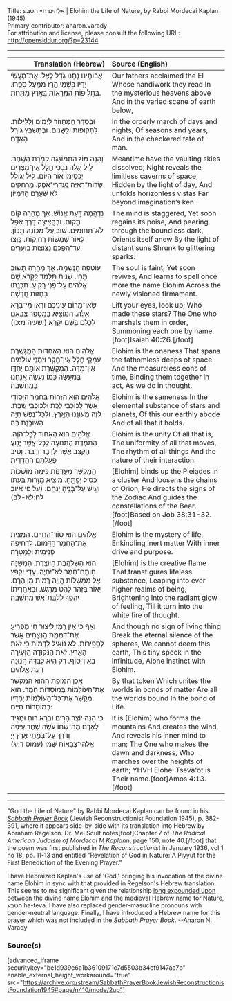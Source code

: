 <html>
<head></head>
<body>
Title: אלהים חיי הטבע | Elohim the Life of Nature, by Rabbi Mordecai Kaplan (1945)<br />
Primary contributor: aharon.varady<br />
For attribution and license, please consult the following URL: <a href="http://opensiddur.org/?p=23144">http://opensiddur.org/?p=23144</a>
<p />
<hr />

<table style="margin-left: auto;margin-right: auto;" class="draggable">
<thead><tr><th id="x" style="text-align: right;">Translation (Hebrew)</th><th style="text-align: left;">Source (English)</th></tr></thead>
<tbody>
<tr><td style="vertical-align:top;" width="46%">
<div class="liturgy"><span lang="he">
אֲבוֹתֵֽינוּ נָתְנוּ גֹֽדֶל לָאֵל. 
אֶת־מַעֲשֵׂי יָדָיו 
בִּשְׁמֵי הָרָז מִמַּֽעַל סִפֵּֽרוּ. 
בַּחֲלִיפוֹת הַמַּרְאוֹת בָּאָֽרֶץ מִתָּֽחַת.
</span></div></td>
 
<td style="vertical-align:top;" width="53%">
<div class="english">
Our fathers acclaimed the El
Whose handiwork they read 
In the mysterious heavens above 
And in the varied scene of earth below,
</div></td></tr>


<tr><td style="vertical-align:top;" width="46%">
<div class="liturgy"><span lang="he">
וּבְסֵֽדֶר הַמַּחֲזוֹר לַיָּמִים וְלַלֵּילוֹת. 
לַתְּקוּפוֹת וְלַשָּׁנִים. 
וּבְתַשְׁבֵּץ גּוֹרַל הָאָדָם׃
</span></div></td>
 
<td style="vertical-align:top;" width="53%">
<div class="english">
In the orderly march of days and nights,
Of seasons and years,
And in the checkered fate of man.
</div></td></tr>


<tr><td style="vertical-align:top;" width="46%">
<div class="liturgy"><span lang="he">
וְהִנֵּה מוֹג הִתְמוֹגְגָה קִמֹּֽרֶת הַשַּֽׁחַר.
לַֽיִל יְגַלֶּה נִבְכֵי חָלָל אֵין־מְצָרִים 
יְכַסְיֵֽמוֹ אוֹר הַיּוֹם.
לַֽיִל יְגוֹלֵל שְׂדוֹת־רְאִיָּה נֶֽעֶדְרֵי־אֹֽפֶק. 
מֶרְחַקִּים לֹא שֵׁעֲרָם הַדִּמְיוֹן׃
</span></div></td>
 
<td style="vertical-align:top;" width="53%">
<div class="english">
Meantime have the vaulting skies dissolved; 
Night reveals the limitless caverns of space, 
Hidden by the light of day,
And unfolds horizonless vistas 
Far beyond imagination’s ken.
</div></td></tr>


<tr><td style="vertical-align:top;" width="46%">
<div class="liturgy"><span lang="he">
נִדְהֲמָה דַֽעַת אֱנוֹשׁ.
אַךְ מְהֵרָה קוֹם תָּקוּם. 
וּבַהֲצִיצָהּ דֶּֽרֶךְ אֹֽפֶל לֹא־תְחוּמִים.
שׁוּב עַל־מְכוֹנָהּ תִּכּוֹן.
לְאוֹר שְׁמָשׁוֹת רְחוֹקוֹת.
כֻּוְּצוּ עַד־הָפְכָּם נִצּוֹצוֹת בּוֹעֲרִים׃ 
</span></div></td>
 
<td style="vertical-align:top;" width="53%">
<div class="english">
The mind is staggered,
Yet soon regains its poise,
And peering through the boundless dark, 
Orients itself anew 
By the light of distant suns 
Shrunk to glittering sparks.
</div></td></tr>


<tr><td style="vertical-align:top;" width="46%">
<div class="liturgy"><span lang="he">
עוֹטְפָה הַנְּשָׁמָה.
אַךְ מְהֵרָה תָּשׁוּב תֶּֽחִי.
שֵׁנִית תִּלְמַד לִקְרֹא שֵׁם אֱלֹהִים 
עַל־פְּנֵי רָקִיעַ. תְּכָנַֽתּוּ בְחָזוּת חֲדָשָׁה׃
</span></div></td>
 
<td style="vertical-align:top;" width="53%">
<div class="english">
The soul is faint,
Yet soon revives,
And learns to spell once more the name Elohim  
Across the newly visioned firmament.
</div></td></tr>


<tr><td style="vertical-align:top;" width="46%">
<div class="liturgy"><span lang="he">
שְׂאוּ־מָרוֹם עֵינֵיכֶם וּרְאוּ 
מִי־בָרָא אֵֽלֶּה.
הַמּוֹצִיא בְּמִסְפָּר צְבָאָם 
לְכֻלָּם בְּשֵׁם יִקְרָא׃ <span class="citation">(ישעיה מ:כו)</span>
</span></div></td>
 
<td style="vertical-align:top;" width="53%">
<div class="english">
Lift your eyes, look up;
Who made these stars?
The One who marshals them in order,
Summoning each one by name.[foot]Isaiah 40:26.[/foot]
</div></td></tr>


<tr><td style="vertical-align:top;" width="46%">
<div class="liturgy"><span lang="he">
אֱלֹהִים הוּא הָאַחְדּוּת 
הַמְגַשֶּֽׁרֶת עִמְקֵי חָלָל אֵין־חֵֽקֶר 
וּזְמַנֵי עוֹלָמִים אֵין־מִדָּה. 
הַמְקַשֶּֽׁרֶת אוֹתָם יַחְדָּו בְּמַעֲשֶׂה 
כְּמוֹ נַעֲשֶׂה אֲנַֽחְנוּ בְּמַחֲשָׁבָה׃
</span></div></td>
 
<td style="vertical-align:top;" width="53%">
<div class="english">
Elohim is the oneness
That spans the fathomless deeps of space 
And the measureless eons of time,
Binding them together in act,
As we do in thought.
</div></td></tr>


<tr><td style="vertical-align:top;" width="46%">
<div class="liturgy"><span lang="he">
אֱלֹהִים הוּא הַזֶּהוּת
בַּחֹֽמֶר הַיְסוֹדִי אֲשֶׁר לְכוֹכְבֵי לֶכֶֽת וּלְכוֹכְבֵי שָֽׁבֶת. 
לְזֶה מְעוֹנֵֽנוּ הָאָֽרֶץ. 
וּלְכׇל־נֶֽפֶשׁ חַיָּה הַשּׁוֹכֶֽנֶת בָּהּ׃
</span></div></td>
 
<td style="vertical-align:top;" width="53%">
<div class="english">
Elohim is the sameness
In the elemental substance of stars and planets, 
Of this our earthly abode 
And of all that it holds.
</div></td></tr>


<tr><td style="vertical-align:top;" width="46%">
<div class="liturgy"><span lang="he">
אֱלֹהִים הוּא הָאִחוּד 
לְכׇל־הֹוֶה. 
הַתְמָדַת הַתְּנוּעָה לְכׇל־אֲשֶׁר יָנֽוּעַ׃
הַקֶּֽצֶב אֲשֶׁר לְדָבָר וְדָבָר. 
וְטִיב פְּעֻלָתָם הַהֲדָדִית׃
</span></div></td>
 
<td style="vertical-align:top;" width="53%">
<div class="english">
Elohim is the unity 
Of all that is,
The uniformity of all that moves,
The rhythm of all things
And the nature of their interaction.
</div></td></tr>


<tr><td style="vertical-align:top;" width="46%">
<div class="liturgy"><span lang="he">
הַמְקַשֵּׁר מַעֲדַנּוֹת כִּימָה 
מוֹשְׁכוֹת כְּסִיל יְפַתֵּֽחַ.
מוֹצִיא מַזָּרוֹת בְּעִתּוֹ 
וְעַֽיִשׁ עַל־בָּנֶֽיהָ יַנְחֵם: <span class="citation">(על פי איוב לח:לא-לב)</span>
</span></div></td>
 
<td style="vertical-align:top;" width="53%">
<div class="english">
[Elohim] binds up the Pleiades in a cluster 
And loosens the chains of Orion;
He directs the signs of the Zodiac 
And guides the constellations of the Bear.[foot]Based on Job 38:31-32.[/foot]
</div></td></tr>


<tr><td style="vertical-align:top;" width="46%">
<div class="liturgy"><span lang="he">
אֱלֹהִים הוּא סוֹד־הַחַיִּים. 
הַמַּצִּית אֶת־הַחֹֽמֶר הַדָּמוּם. 
לִדְחִיפָה פְנִימִית וּלְמַטָּרָה׃
</span></div></td>
 
<td style="vertical-align:top;" width="53%">
<div class="english">
Elohim is the mystery of life,
Enkindling inert matter 
With inner drive and purpose.
</div></td></tr>


<tr><td style="vertical-align:top;" width="46%">
<div class="liturgy"><span lang="he">
הוּא הַשַּׁלְהֶֽבֶת הַיּוֹצֶֽרֶת. 
הַמְשַׁנָּה חֽוֹתַם־חֹֽמֶר לֹא־יִחְיֶה. 
עֲדֵי יִקְפֹּץ אֶל מֶמְשְׁלוֹת הֲוָיָה רָמוֹת מִן הָרָם. 
יֵאוֹר בְּזֹֽהַר לַֽהַט מֵרֶֽגֶשׁ. 
וּבְאַחֲרִיתוֹ יֵהָפֵךְ לְלַֽבַּת־אֵשׁ מַחֲשָׁבָה׃
</span></div></td>
 
<td style="vertical-align:top;" width="53%">
<div class="english">
[Elohim] is the creative flame
That transfigures lifeless substance,
Leaping into ever higher realms of being, 
Brightening into the radiant glow of feeling, 
Till it turn into the white fire of thought.
</div></td></tr>


<tr><td style="vertical-align:top;" width="46%">
<div class="liturgy"><span lang="he">
וְאַף כִּי אֵין רֶֽמֶז לִיצוּר חַי 
מַפְרִיעַ אֶת־דִּמְמַת הַנְּצָחִים אֲשֶׁר לַסְּפִירוֹת. 
לֹא נוֹאִיל לְדַמּוֹת כִּי זֹאת הָאָֽרֶץ. 
זֹאת הַנְּקוּדָה הַזְּעִירָה בָאֵין־סוֹף. 
רַק הִיא לְבַדָּהּ חֲנוּנָה דַּֽעַת אֱלֹהִים׃
</span></div></td>
 
<td style="vertical-align:top;" width="53%">
<div class="english">
And though no sign of living thing 
Break the eternal silence of the spheres,
We cannot deem this earth,
This tiny speck in the infinitude,
Alone instinct with Elohim.
</div></td></tr>


<tr><td style="vertical-align:top;" width="46%">
<div class="liturgy"><span lang="he">
אָכֵן הַמּוֹפֵת הַהוּא
הַמְקַשֵּׁר אֶת־הָעוֹלָמוֹת בְּמוֹסְדוֹת חֹֽמֶר. 
הוּא מְקַשֵּׁר אֶת־כׇּל־הָעוֹלָמוֹת 
יַחְדָּיו בְּמוֹסְרוֹת חַיִּים:
</span></div></td>
 
<td style="vertical-align:top;" width="53%">
<div class="english">
By that token
Which unites the worlds in bonds of matter 
Are all the worlds bound 
In the bond of Life.
</div></td></tr>


<tr><td style="vertical-align:top;" width="46%">
<div class="liturgy"><span lang="he">
כִּי הִנֵּה יוֹצֵר הָרִים 
וּבֹרֵא רוּחַ 
וּמַגִּיד לְאָדָם מַה־שֵּׂחוֹ 
עֹשֵׂה שַׁחַר עֵיפָה 
וְדֹרֵךְ עַל־בָּמֳתֵי אָרֶץ 
יְיָ אֱלֹהֵי־צְבָאוֹת שְׁמוֹ׃ <span class="citation">(עמוס ד:יג)</span>
</span></div></td>
 
<td style="vertical-align:top;" width="53%">
<div class="english">
It is [Elohim] who forms the mountains
And creates the wind,
And reveals his inner mind to man;
The One who makes the dawn and darkness, 
Who marches over the heights of earth; 
YHVH Elohei Tseva'ot is Their name.[foot]Amos 4:13.[/foot]
</div></td></tr>
</tbody></table>

<hr />

"God the Life of Nature" by Rabbi Mordecai Kaplan can be found in his <em><a href="https://opensiddur.org/compilations/rabbinic-prayer/shabbat-siddur/sabbath-prayer-book-by-mordecai-kaplan-1945/">Sabbath Prayer Book</a></em> (Jewish Reconstructionist Foundation 1945), p. 382-391, where it appears side-by-side with its translation into Hebrew by Abraham Regelson. Dr. Mel Scult notes[foot]Chapter 7 of <em>The Radical American Judaism of Mordecai M Kaplan</em>n, page 150, note 40.[/foot] that the poem was first published in <em>The Reconstructionist</em> in January 1936, vol 1 no 18, pp. 11-13 and entitled "Revelation of God in Nature: A Piyyut for the First Benediction of the Evening Prayer."

I have Hebraized Kaplan's use of 'God,' bringing his invocation of the divine name Elohim in sync with that provided in Regelson's Hebrew translation.  This seems to me significant given the relationship <a href="https://aharon.varady.net/omphalos/2012/10/great-nature-and-the-gematria-of-elohim">long expounded upon</a> between the divine name Elohim and the medieval Hebrew name for Nature, הטבע ha-teva. I have also replaced gender-masucline pronouns with gender-neutral language. Finally, I have introduced a Hebrew name for this prayer which was not included in the <em>Sabbath Prayer Book</em>. --Aharon N. Varady

<h3>Source(s)</h3>

[advanced_iframe securitykey="be1d939e6a1b36109171c7d5503b34cf9147aa7b" enable_external_height_workaround="true" src="https://archive.org/stream/SabbathPrayerBookJewishReconstructionistFoundation1945#page/n410/mode/2up"]
</body>
</html>